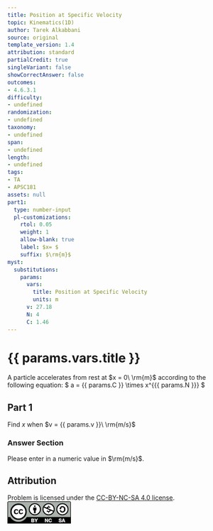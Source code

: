 ```yaml
---
title: Position at Specific Velocity
topic: Kinematics(1D)
author: Tarek Alkabbani
source: original
template_version: 1.4
attribution: standard
partialCredit: true
singleVariant: false
showCorrectAnswer: false
outcomes:
- 4.6.3.1
difficulty:
- undefined
randomization:
- undefined
taxonomy:
- undefined
span:
- undefined
length:
- undefined
tags:
- TA
- APSC181
assets: null
part1:
  type: number-input
  pl-customizations:
    rtol: 0.05
    weight: 1
    allow-blank: true
    label: $x= $
    suffix: $\rm{m}$
myst:
  substitutions:
    params:
      vars:
        title: Position at Specific Velocity
        units: m
      v: 27.18
      N: 4
      C: 1.46
---
```

# {{ params.vars.title }}
A particle accelerates from rest at $x = 0\ \rm{m}$ according to the following equation: $ a = {{ params.C }} \times x^{{{ params.N }}} $

## Part 1

Find $x$ when $v = {{ params.v }}\ \rm{m/s}$

### Answer Section

Please enter in a numeric value in $\rm{m/s}$.

## Attribution

Problem is licensed under the [CC-BY-NC-SA 4.0 license](https://creativecommons.org/licenses/by-nc-sa/4.0/).<br> ![The Creative Commons 4.0 license requiring attribution-BY, non-commercial-NC, and share-alike-SA license.](https://raw.githubusercontent.com/firasm/bits/master/by-nc-sa.png)